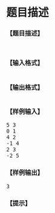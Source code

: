 # 题目描述


<h3>
【题目描述】
</h3>
<p>
<img src="/upload/image/20190427/20190427175554_15704.png" alt=""/> 
</p>
<p>
<img src="/upload/image/20190427/20190427175707_26514.png" alt=""/> 
</p>
<h3>
【输入格式】
</h3>
<p>
<img src="/upload/image/20190427/20190427175636_22731.png" alt=""/> 
</p>
<h3>
【输出格式】
</h3>
<p>
<img src="/upload/image/20190427/20190427175821_15512.png" alt=""/> 
</p>
<h3>
【样例输入】
</h3>
<pre>5 3
0 1
4 2
-1 4
2 3
-2 5
</pre>
<h3>
【样例输出】
</h3>
<pre>3
</pre>
<h3>
【提示】
</h3>
<p>
<img src="/upload/image/20190427/20190427175834_26160.png" alt=""/> 
</p>
